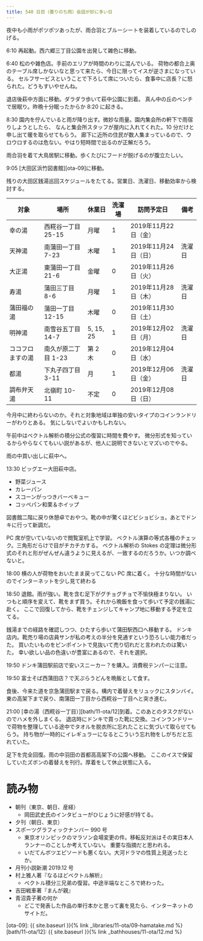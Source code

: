 ```yaml
---
title: 540 日目（曇りのち雨）会話が妙に多い日
---
```


夜中も小雨がポツポツあったが、雨合羽とブルーシートを装着しているのでしのげる。

6:10 再起動。西六郷三丁目公園を出発して雑色に移動。

6:40 松のや雑色店。手前のエリアが時間のわりに混んでいる。
荷物の都合上奥のテーブル席しかないなと思って来たら、今日に限ってイスが逆さまになっている。
セルフサービスということで下ろして席についたら、食事中に店長？に怒られた。どうもすいやせんね。

退店後萩中方面に移動。ダラダラ歩いて萩中公園に到着。
真ん中の丘のベンチで居眠り。昨晩十分眠ったからか 8:20 に起きる。

8:30 園内を佇んでいると雨が降り出す。微妙な雨量。園内集会所の軒下で雨宿りしようとしたら、
なんと集会所スタッフが屋内に入れてくれた。10 分だけと申し出て暖を取らせてもらう。
廊下に近所の住民が数人集まっているので、ウロウロするのは危ない。やはり短時間で出るのが正解だろう。

雨合羽を着て大鳥居駅に移動。歩くたびにフードが脱げるのが腹立たしい。

9:05 [大田区浜竹図書館][ota-09]に移動。

残りの大田区銭湯巡回スケジュールをたてる。営業日、洗濯日、移動効率から検討する。

| 対象 | 場所 | 休業日 | 洗濯場 | 訪問予定日 | 備考 |
| ----- | ----- | ----- | ------ | ------ | ---- |
| 幸の湯 | 西糀谷一丁目 25-15 | 月曜 | 1 | 2019年11月22日（金） | |
| 天神湯 | 南蒲田一丁目 7-23 | 木曜 | 1 | 2019年11月24日（日） | 洗濯日 |
| 大正湯 | 東蒲田一丁目 21-6 | 金曜 | 0 | 2019年11月26日（火） | |
| 寿湯 | 蒲田三丁目 8-6 | 月曜 | 1 | 2019年11月28日（木） | 洗濯日 |
| 蒲田福の湯 | 蒲田一丁目 12-15 | 木曜 | 0 | 2019年11月30日（土） | |
| 明神湯 | 南雪谷五丁目 14-7 | 5, 15, 25 | 1 | 2019年12月02日（月） | 洗濯日 |
| ココフロますの湯 | 南久が原二丁目 1-23 | 第 2 木 | 0 | 2019年12月04日（水） | |
| 都湯 | 下丸子四丁目 3-11 | 月 | 1 | 2019年12月06日（金） | 洗濯日 |
| 調布弁天湯 | 北嶺町 10-11 | 不定 | 0 | 2019年12月08日（日） | |

今月中に終わらないのか。それと対象地域は単独の安いタイプのコインランドリーがわりとある。
気にしないでよいかもしれない。

午前中はベクトル解析の積分公式の復習に時間を費やす。
微分形式を知っているからやらなくてもいい説があるが、他人に説明できないとマズいのでやる。

雨の中買い出しに萩中へ。

13:30 ビッグエー大田萩中店。
* 野菜ジュース
* カレーパン
* スコーンがっつきバーベキュー
* コッペパン和栗＆ホイップ

図書館二階に戻り休憩卓でおやつ。靴の中が驚くほどビショビショ。あとでドンキに行って新調だ。

PC 席が空いていないので閲覧室机上で学習。
ベクトル演算の等式各種のチェック。三角形だらけで目がチカチカする。
ベクトル解析の Stokes の定理は微分形式のそれと形がぜんぜん違うように見えるが、一致するのだろうか。いつか調べないと。

18:00 横の人が荷物をおいたまま戻ってこない PC 席に着く。
十分な時間がないのでインターネットを少し見て終わる

18:50 退館。雨が強い。靴を含む足下がグチョグチョで不愉快極まりない。
いつもと順序を変えて、靴をまず買う。それから晩飯を食って歩いて予定の銭湯に赴く。
ここで回復してから、靴をチェンジしてキャンプ地に移動する予定を立てる。

銭湯までの経路を確認しつつ、ひたすら歩いて蒲田駅西口へ移動する。
ドンキ店内。靴売り場の店員サンが私の考えの半分を見通すという恐ろしい能力者だった。
買いたいものをピンポイントで見抜いて売り切れだと言われたのは驚いた。
幸い欲しい品の色違いが豊富にあるので、それを選択。

19:50 ドンキ蒲田駅前店で安いスニーカー？を購入。消費税テンパーに注意。

19:50 富士そば西蒲田店？で天ぷらうどんを晩飯として食す。

食後、今来た道を京急蒲田駅まで戻る。構内で着替えをリュックにスタンバイ。
東の高架下まで戻り、南蒲田一丁目から西糀谷一丁目へと突き進む。

21:00 [幸の湯（西糀谷一丁目）][bath/11-ota/12]到着。このあとのタスクがないのでハメを外しまくる。
退店時にドンキで買った靴に交換。コインランドリーで荷物を整理している途中でタオルを脱衣所に忘れたことに気づいて取らせてもらう。
持ち物が一時的にイレギュラーになるとこういう忘れ物をしがちだと忘れていた。

足下を完全回復。雨の中羽田の首都高高架下の公園へ移動。
ここのイスで保留していたズボンの着替えを刊行。厚着をして休止状態に入る。

# 読み物

* 朝刊（東京、朝日、産経）
  * 岡田武史氏のインタビューがひじょうに好感が持てる。
* 夕刊（朝日、東京）
* スポーツグラフィックナンバー 990 号
  * 東京オリンピックのマラソン会場変更の件。移転反対派はその実日本人ランナーのことしか考えていない。
    重要な指摘だと思われる。
  * いだてんボツエピソードも悪くない。大河ドラマの性質上見送ったとか。
* 月刊小説新潮 2019.12 号
* 村上雅人著『なるほどベクトル解析』
  * ベクトル積分三兄弟の復習。中途半端なところで終わった。
* 吉田戦車著『まんが親』
* 青沼貴子著の何か
  * どこで発表した作品の単行本かと思って裏を見たら、インターネットのサイトだ。

[ota-09]: {{ site.baseurl }}{% link _libraries/11-ota/09-hamatake.md %}
[bath/11-ota/12]: {{ site.baseurl }}{% link _bathhouses/11-ota/12.md %}

